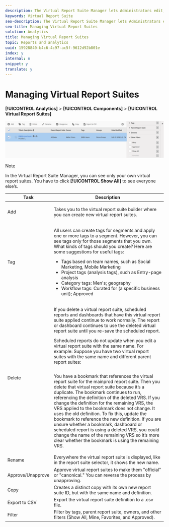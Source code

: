 ```yaml
---
description: The Virtual Report Suite Manager lets Administrators edit, add, tag, delete, rename, approve, copy, export, and filter virtual report suites. It is not visible to non-Admin users.
keywords: Virtual Report Suite
seo-description: The Virtual Report Suite Manager lets Administrators edit, add, tag, delete, rename, approve, copy, export, and filter virtual report suites. It is not visible to non-Admin users.
seo-title: Managing Virtual Report Suites
solution: Analytics
title: Managing Virtual Report Suites
topic: Reports and analytics
uuid: 15928840-b4c6-4c97-ac5f-9612d92b801e
index: y
internal: n
snippet: y
translate: y
---
```


# Managing Virtual Report Suites

**[!UICONTROL  Analytics]** > **[!UICONTROL  Components]** > **[!UICONTROL  Virtual Report Suites]** 

![](assets/vrs-manage.png) 


>[!NOTE]
>
>In the Virtual Report Suite Manager, you can see only your own virtual report suites. You have to click **[!UICONTROL  Show All]** to see everyone else’s. 



<table id="table_D5455ED0EC7A40839DB2DC89E1A9E469"> 
 <thead> 
  <tr> 
   <th colname="col1" class="entry"> Task </th> 
   <th colname="col2" class="entry"> Description </th> 
  </tr> 
 </thead>
 <tbody> 
  <tr> 
   <td colname="col1"> Add </td> 
   <td colname="col2"> <p>Takes you to the virtual report suite builder where you can create new virtual report suites. </p> </td> 
  </tr> 
  <tr> 
   <td colname="col1"> Tag </td> 
   <td colname="col2"> <p>All users can create tags for segments and apply one or more tags to a segment. However, you can see tags only for those segments that you own. What kinds of tags should you create? Here are some suggestions for useful tags: </p> <p> 
     <ul id="ul_45E9BD37614C493F8C5AFFFB968F12D5"> 
      <li id="li_A909BC1BE7E44C3E84B72200A66F8D12">Tags based on team names, such as Social Marketing, Mobile Marketing </li> 
      <li id="li_82784EF92DF240BD9EE62C879A68FB0D">Project tags (analysis tags), such as Entry-page analysis </li> 
      <li id="li_E9AEE4A9D14B42929CF9CF879BB55913">Category tags: Men's; geography </li> 
      <li id="li_2A8246828B0E42CCA4ED8AE075EB79F7">Workflow tags: Curated for (a specific business unit); Approved </li> 
     </ul> </p> </td> 
  </tr> 
  <tr> 
   <td colname="col1"> Delete </td> 
   <td colname="col2"> <p>If you delete a virtual report suite, scheduled reports and dashboards that have this virtual report suite applied continue to work normally. The report or dashboard continues to use the deleted virtual report suite until you re-save the scheduled report. </p> <p>Scheduled reports do not update when you edit a virtual report suite with the same name. For example: Suppose you have two virtual report suites with the same name and different parent report suites:  </p>
    <table id="table_4B5A76E0AEAC4323A2FFE60F727B33FB">  
    </table> <p>You have a bookmark that references the virtual report suite for the mainprod report suite. Then you delete that virtual report suite because it’s a duplicate. The bookmark continues to run, referencing the definition of the deleted VRS. If you change the definition for the remaining VRS, the VRS applied to the bookmark does not change. It uses the old definition. To fix this, update the bookmark to reference the new definition. If you are unsure whether a bookmark, dashboard or scheduled report is using a deleted VRS, you could change the name of the remaining VRS so it’s more clear whether the bookmark is using the remaining VRS. </p> </td> 
  </tr> 
  <tr> 
   <td colname="col1"> Rename </td> 
   <td colname="col2"> Everywhere the virtual report suite is displayed, like in the report suite selector, it shows the new name. </td> 
  </tr> 
  <tr> 
   <td colname="col1"> Approve/Unapprove </td> 
   <td colname="col2"> Approve virtual report suites to make them "official" or "canonical." You can reverse the process by unapproving. </td> 
  </tr> 
  <tr> 
   <td colname="col1"> Copy </td> 
   <td colname="col2"> Creates a distinct copy with its own new report suite ID, but with the same name and definition. </td> 
  </tr> 
  <tr> 
   <td colname="col1"> Export to CSV </td> 
   <td colname="col2"> Export the virtual report suite definition to a .csv file. </td> 
  </tr> 
  <tr> 
   <td colname="col1"> Filter </td> 
   <td colname="col2"> Filter by tags, parent report suite, owners, and other filters (Show All, Mine, Favorites, and Approved). </td> 
  </tr> 
 </tbody> 
</table>

